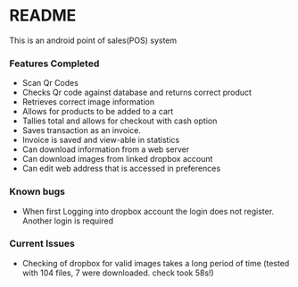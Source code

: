 # README #
This is an android point of sales(POS) system

### Features Completed ###

* Scan Qr Codes
* Checks Qr code against database and returns correct product
* Retrieves correct image information
* Allows for products to be added to a cart
* Tallies total and allows for checkout with cash option
* Saves transaction as an invoice.
* Invoice is saved and view-able in statistics
* Can download information from a web server
* Can download images from linked dropbox account
* Can edit web address that is accessed in preferences

### Known bugs ###

* When first Logging into dropbox account the login does not register. Another login is required

### Current Issues ###

* Checking of dropbox for valid images takes a long period of time (tested with 104 files, 7 were downloaded. check took 58s!)